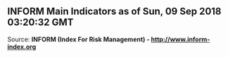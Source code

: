 ## INFORM Main Indicators as of Sun, 09 Sep 2018 03:20:32 GMT

Source: **INFORM (Index For Risk Management) - http://www.inform-index.org**